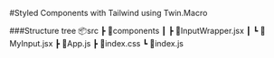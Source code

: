 #Styled Components with Tailwind using Twin.Macro

###Structure tree
📦src
┣ 📂components
┃ ┣ 📜InputWrapper.jsx
┃ ┗ 📜MyInput.jsx
┣ 📜App.js
┣ 📜index.css
┗ 📜index.js

